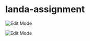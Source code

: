 # landa-assignment


![Edit Mode](./2021-08-03-23.02.28.png "Layout in edit mode")

![Edit Mode](./2021-08-03-23.02.29.png "Layout in edit mode")

